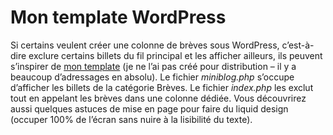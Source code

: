 # Mon template WordPress

Si certains veulent créer une colonne de brèves sous WordPress, c’est-à-dire exclure certains billets du fil principal et les afficher ailleurs, ils peuvent s’inspirer de [mon template](https://tcrouzet.com/images_tc/rar/tcrouzet2.rar) (je ne l’ai pas créé pour distribution – il y a beaucoup d’adressages en absolu). Le fichier *miniblog.php* s’occupe d’afficher les billets de la catégorie Brèves. Le fichier *index.php* les exclut tout en appelant les brèves dans une colonne dédiée. Vous découvrirez aussi quelques astuces de mise en page pour faire du liquid design (occuper 100% de l’écran sans nuire à la lisibilité du texte).